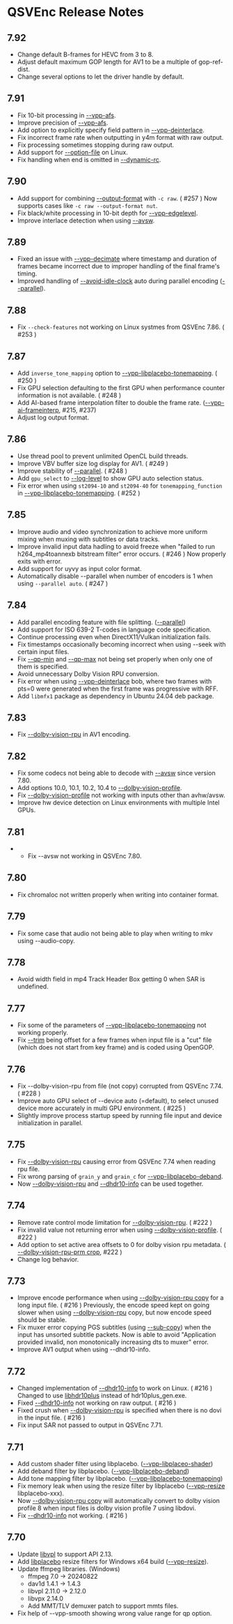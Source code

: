 # QSVEnc Release Notes

## 7.92

- Change default B-frames for HEVC from 3 to 8.
- Adjust default maximum GOP length for AV1 to be a multiple of gop-ref-dist.
- Change several options to let the driver handle by default.

## 7.91

- Fix 10-bit processing in [--vpp-afs](./QSVEncC_Options.en.md#--vpp-afs-param1value1param2value2).
- Improve precision of [--vpp-afs](./QSVEncC_Options.en.md#--vpp-afs-param1value1param2value2).
- Add option to explicitly specify field pattern in [--vpp-deinterlace](./QSVEncC_Options.en.md#--vpp-deinterlace-string).
- Fix incorrect frame rate when outputting in y4m format with raw output.
- Fix processing sometimes stopping during raw output.
- Add support for [--option-file](./QSVEncC_Options.en.md#--option-file-string) on Linux.
- Fix handling when end is omitted in [--dynamic-rc](./QSVEncC_Options.en.md#--dynamic-rc-intintintintparam1value1param2value2).

## 7.90

- Add support for combining [--output-format](./QSVEncC_Options.en.md#--output-format-string) with ```-c raw```. ( #257 )
  Now supports cases like ```-c raw --output-format nut```.
- Fix black/white processing in 10-bit depth for [--vpp-edgelevel](./QSVEncC_Options.en.md#--vpp-edgelevel-param1value1param2value2).
- Improve interlace detection when using [--avsw](./QSVEncC_Options.en.md#--avsw-string).


## 7.89

- Fixed an issue with [--vpp-decimate](./QSVEncC_Options.en.md#--vpp-decimate-param1value1param2value2) where timestamp and duration of frames became incorrect due to improper handling of the final frame's timing.
- Improved handling of [--avoid-idle-clock](./QSVEncC_Options.en.md#--avoid-idle-clock-string) auto during parallel encoding ([--parallel](./QSVEncC_Options.en.md#--parallel-int-or-param1value1param2value2)).

## 7.88

- Fix ```--check-features``` not working on Linux systmes from QSVEnc 7.86. ( #253 )

## 7.87

- Add ```inverse_tone_mapping``` option to [--vpp-libplacebo-tonemapping](./QSVEncC_Options.en.md#--vpp-libplacebo-tonemapping-param1value1param2value2). ( #250 )
- Fix GPU selection defaulting to the first GPU when performance counter information is not available. ( #248 )
- Add AI-based frame interpolation filter to double the frame rate. ([--vpp-ai-frameinterp](./QSVEncC_Options.en.md#--vpp-ai-frameinterp-param1value1param2value2), #215, #237)
- Adjust log output format.

## 7.86

- Use thread pool to prevent unlimited OpenCL build threads.
- Improve VBV buffer size log display for AV1. ( #249 )
- Improve stability of [--parallel](./QSVEncC_Options.en.md#--parallel-int-or-param1value1param2value2). ( #248 )
- Add ```gpu_select``` to [--log-level](./QSVEncC_Options.en.md#--log-level-string) to show GPU auto selection status.
- Fix error when using ```st2094-10``` and ```st2094-40``` for ```tonemapping_function``` in [--vpp-libplacebo-tonemapping](./QSVEncC_Options.en.md#--vpp-libplacebo-tonemapping-param1value1param2value2). ( #252 )

## 7.85

- Improve audio and video synchronization to achieve more uniform mixing when muxing with subtitles or data tracks.
- Improve invalid input data hadling to avoid freeze when "failed to run h264_mp4toannexb bitstream filter" error occurs. ( #246 )
  Now properly exits with error.
- Add support for uyvy as input color format.
- Automatically disable --parallel when number of encoders is 1 when using ```--parallel auto```. ( #247 )

## 7.84

- Add parallel encoding feature with file splitting. ([--parallel](./QSVEncC_Options.en.md#--parallel-int-or-param1value1param2value2))
- Add support for ISO 639-2 T-codes in language code specification.
- Continue processing even when DirectX11/Vulkan initialization fails.
- Fix timestamps occasionally becoming incorrect when using --seek with certain input files.
- Fix [--qp-min](./QSVEncC_Options.en.md#--qp-min-int) and [--qp-max](./QSVEncC_Options.en.md#--qp-max-int) not being set properly when only one of them is specified.
- Avoid unnecessary Dolby Vision RPU conversion.
- Fix error when using [--vpp-deinterlace](./QSVEncC_Options.en.md#--vpp-deinterlace-string) bob, where two frames with pts=0 were generated when the first frame was progressive with RFF.
- Add ```libmfx1``` package as dependency in Ubuntu 24.04 deb package.

## 7.83

- Fix [--dolby-vision-rpu](./QSVEncC_Options.en.md#--dolby-vision-rpu-string) in AV1 encoding.

## 7.82

- Fix some codecs not being able to decode with [--avsw](./QSVEncC_Options.en.md#--avsw) since version 7.80.
- Add options 10.0, 10.1, 10.2, 10.4 to [--dolby-vision-profile](./QSVEncC_Options.en.md#--dolby-vision-profile-string-hevc-av1).
- Fix [--dolby-vision-profile](./QSVEncC_Options.en.md#--dolby-vision-profile-string-hevc-av1) not working with inputs other than avhw/avsw.
- Improve hw device detection on Linux environments with multiple Intel GPUs.

## 7.81

- - Fix --avsw not working in QSVEnc 7.80.

## 7.80

- Fix chromaloc not written properly when writing into container format.

## 7.79

- Fix some case that audio not being able to play when writing to mkv using --audio-copy.

## 7.78

- Avoid width field in mp4 Track Header Box getting 0 when SAR is undefined.

## 7.77

- Fix some of the parameters of [--vpp-libplacebo-tonemapping](./QSVEncC_Options.en.md#--vpp-libplacebo-tonemapping-param1value1param2value2) not working properly.
- Fix [--trim](./QSVEncC_Options.en.md#--trim-intintintintintint) being offset for a few frames when input file is a "cut" file (which does not start from key frame) and is coded using OpenGOP.

## 7.76

- Fix --dolby-vision-rpu from file (not copy) corrupted from QSVEnc 7.74. ( #228 )
- Improve auto GPU select of --device auto (=default), to select unused device more accurately in multi GPU environment. ( #225 )
- Slightly improve process startup speed by running file input and device initialization in parallel.

## 7.75

- Fix [--dolby-vision-rpu](./QSVEncC_Options.en.md#--dolby-vision-rpu-string-hevc-av1) causing error from QSVEnc 7.74 when reading rpu file.
- Fix wrong parsing of ```grain_y``` and ```grain_c``` for [--vpp-libplacebo-deband](./QSVEncC_Options.en.md#--vpp-libplacebo-deband-param1value1param2value2).
- Now [--dolby-vision-rpu](./QSVEncC_Options.en.md#--dolby-vision-rpu-string-hevc-av1) and [--dhdr10-info](./QSVEncC_Options.en.md#--dhdr10-info-string-hevc-av1) can be used together.

## 7.74

- Remove rate control mode limitation for [--dolby-vision-rpu](./QSVEncC_Options.en.md#--dolby-vision-rpu-string-hevc-av1). ( #222 )
- Fix invalid value not returning error when using [--dolby-vision-profile](./QSVEncC_Options.en.md#--dolby-vision-profile-string-hevc-av1). ( #222 )
- Add option to set active area offsets to 0 for dolby vision rpu metadata. ( [--dolby-vision-rpu-prm crop](./QSVEncC_Options.en.md#--dolby-vision-rpu-prm-param1value1param2value2), #222 )
- Change log behavior.

## 7.73

- Improve encode performance when using [--dolby-vision-rpu copy](./QSVEncC_Options.en.md#--dolby-vision-rpu-copy-hevc-av1) for a long input file. ( #216 )
  Previously, the encode speed kept on going slower when using [--dolby-vision-rpu](./QSVEncC_Options.en.md#--dolby-vision-rpu-copy-hevc-av1) copy, but now encode speed should be stable.
- Fix muxer error copying PGS subtitles (using [--sub-copy](./QSVEncC_Options.en.md#--sub-copy-intstringintstring)) when the input has unsorted subtitle packets.
  Now is able to avoid "Application provided invalid, non monotonically increasing dts to muxer" error.
- Improve AV1 output when using --dhdr10-info.

## 7.72

- Changed implementation of [--dhdr10-info](./QSVEncC_Options.en.md#--dhdr10-info-string-hevc-av1) to work on Linux. ( #216 )
  Changed to use [libhdr10plus](https://github.com/quietvoid/hdr10plus_tool) instead of hdr10plus_gen.exe.
- Fixed [--dhdr10-info](./QSVEncC_Options.en.md#--dhdr10-info-string-hevc-av1) not working on raw output. ( #216 )
- Fixed crush when [--dolby-vision-rpu](./QSVEncC_Options.en.md#--dolby-vision-rpu-string-hevc-av1) is specified when there is no dovi in the input file. ( #216 )
- Fix input SAR not passed to output in QSVEnc 7.71.

## 7.71

- Add custom shader filter using libplacebo. ([--vpp-libplaceo-shader](./QSVEncC_Options.en.md#--vpp-libplacebo-shader-param1value1param2value2))
- Add deband filter by libplacebo. ([--vpp-libplacebo-deband](./QSVEncC_Options.en.md#--vpp-libplacebo-deband-param1value1param2value2))
- Add tone mapping filter by libplacebo. ([--vpp-libplacebo-tonemapping](./QSVEncC_Options.en.md#--vpp-libplacebo-tonemapping-param1value1param2value2))
- Fix memory leak when using the resize filter by libplacebo ([--vpp-resize](./QSVEncC_Options.en.md#--vpp-resize-string) libplacebo-xxx).
- Now [--dolby-vision-rpu copy](./QSVEncC_Options.en.md#--dolby-vision-rpu-copy-hevc-av1) will automatically convert to dolby vision profile 8 when input files is dolby vision profile 7 using libdovi.
- Fix [--dhdr10-info](./QSVEncC_Options.en.md#--dhdr10-info-string-hevc-av1) not working. ( #216 )

## 7.70

- Update [libvpl](https://github.com/intel/libvpl) to support API 2.13.
- Add [libplacebo](https://code.videolan.org/videolan/libplacebo) resize filters for Windows x64 build ([--vpp-resize](./QSVEncC_Options.en.md#--vpp-resize-string)).
- Update ffmpeg libraries. (Windows)
  - ffmpeg 7.0 -> 20240822
  - dav1d 1.4.1 -> 1.4.3
  - libvpl 2.11.0 -> 2.12.0
  - libvpx 2.14.0
  - Add MMT/TLV demuxer patch to support mmts files.
- Fix help of --vpp-smooth showing wrong value range for qp option.
